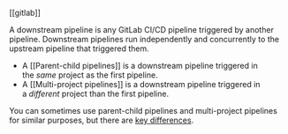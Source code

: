 [[gitlab]]

A downstream pipeline is any GitLab CI/CD pipeline triggered by another pipeline. Downstream pipelines run independently and concurrently to the upstream pipeline that triggered them.

- A [[Parent-child pipelines]] is a downstream pipeline triggered in the _same_ project as the first pipeline.
- A [[Multi-project pipelines]] is a downstream pipeline triggered in a _different_ project than the first pipeline.

You can sometimes use parent-child pipelines and multi-project pipelines for similar purposes, but there are [key differences](https://docs.gitlab.com/ee/ci/pipelines/pipeline_architectures.html).